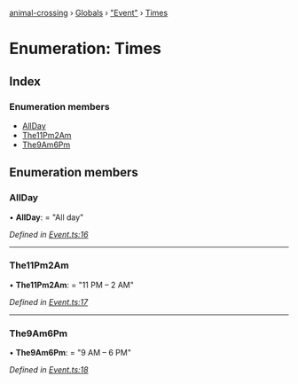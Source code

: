 [animal-crossing](../README.md) › [Globals](../globals.md) › ["Event"](../modules/_event_.md) › [Times](_event_.times.md)

# Enumeration: Times

## Index

### Enumeration members

* [AllDay](_event_.times.md#allday)
* [The11Pm2Am](_event_.times.md#the11pm2am)
* [The9Am6Pm](_event_.times.md#the9am6pm)

## Enumeration members

###  AllDay

• **AllDay**: = "All day"

*Defined in [Event.ts:16](https://github.com/Norviah/animal-crossing/blob/44de0e0/module/types/Event.ts#L16)*

___

###  The11Pm2Am

• **The11Pm2Am**: = "11 PM – 2 AM"

*Defined in [Event.ts:17](https://github.com/Norviah/animal-crossing/blob/44de0e0/module/types/Event.ts#L17)*

___

###  The9Am6Pm

• **The9Am6Pm**: = "9 AM – 6 PM"

*Defined in [Event.ts:18](https://github.com/Norviah/animal-crossing/blob/44de0e0/module/types/Event.ts#L18)*
